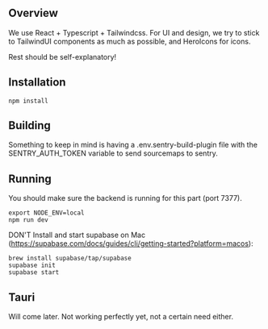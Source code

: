 ## Overview
We use React + Typescript + Tailwindcss. For UI and design, we try to stick to TailwindUI components as much as possible, and HeroIcons for icons.

Rest should be self-explanatory!

## Installation
`npm install`

## Building

Something to keep in mind is having a .env.sentry-build-plugin file with the SENTRY_AUTH_TOKEN variable to send sourcemaps to sentry.

## Running
You should make sure the backend is running for this part (port 7377).

```
export NODE_ENV=local
npm run dev
```

DON'T Install and start supabase on Mac (https://supabase.com/docs/guides/cli/getting-started?platform=macos):
```
brew install supabase/tap/supabase
supabase init
supabase start
```

## Tauri
Will come later. Not working perfectly yet, not a certain need either.
